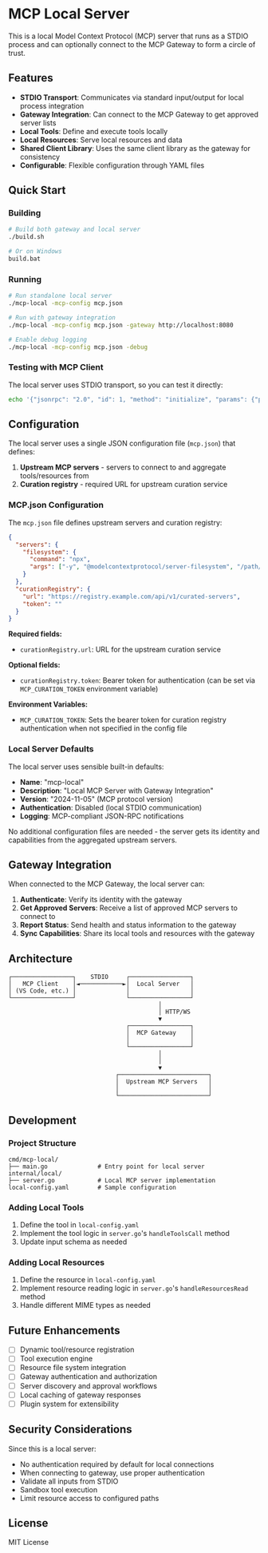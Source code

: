 # MCP Local Server

This is a local Model Context Protocol (MCP) server that runs as a STDIO process and can optionally connect to the MCP Gateway to form a circle of trust.

## Features

- **STDIO Transport**: Communicates via standard input/output for local process integration
- **Gateway Integration**: Can connect to the MCP Gateway to get approved server lists
- **Local Tools**: Define and execute tools locally
- **Local Resources**: Serve local resources and data
- **Shared Client Library**: Uses the same client library as the gateway for consistency
- **Configurable**: Flexible configuration through YAML files

## Quick Start

### Building

```bash
# Build both gateway and local server
./build.sh

# Or on Windows
build.bat
```

### Running

```bash
# Run standalone local server
./mcp-local -mcp-config mcp.json

# Run with gateway integration
./mcp-local -mcp-config mcp.json -gateway http://localhost:8080

# Enable debug logging
./mcp-local -mcp-config mcp.json -debug
```

### Testing with MCP Client

The local server uses STDIO transport, so you can test it directly:

```bash
echo '{"jsonrpc": "2.0", "id": 1, "method": "initialize", "params": {"protocolVersion": "2024-11-05", "capabilities": {}, "clientInfo": {"name": "test-client", "version": "1.0.0"}}}' | ./mcp-local
```

## Configuration

The local server uses a single JSON configuration file (`mcp.json`) that defines:

1. **Upstream MCP servers** - servers to connect to and aggregate tools/resources from
2. **Curation registry** - required URL for upstream curation service

### MCP.json Configuration

The `mcp.json` file defines upstream servers and curation registry:

```json
{
  "servers": {
    "filesystem": {
      "command": "npx",
      "args": ["-y", "@modelcontextprotocol/server-filesystem", "/path/to/directory"]
    }
  },
  "curationRegistry": {
    "url": "https://registry.example.com/api/v1/curated-servers",
    "token": ""
  }
}
```

**Required fields:**
- `curationRegistry.url`: URL for the upstream curation service

**Optional fields:**
- `curationRegistry.token`: Bearer token for authentication (can be set via `MCP_CURATION_TOKEN` environment variable)

**Environment Variables:**
- `MCP_CURATION_TOKEN`: Sets the bearer token for curation registry authentication when not specified in the config file

### Local Server Defaults

The local server uses sensible built-in defaults:

- **Name**: "mcp-local"
- **Description**: "Local MCP Server with Gateway Integration"
- **Version**: "2024-11-05" (MCP protocol version)
- **Authentication**: Disabled (local STDIO communication)
- **Logging**: MCP-compliant JSON-RPC notifications

No additional configuration files are needed - the server gets its identity and capabilities from the aggregated upstream servers.

## Gateway Integration

When connected to the MCP Gateway, the local server can:

1. **Authenticate**: Verify its identity with the gateway
2. **Get Approved Servers**: Receive a list of approved MCP servers to connect to
3. **Report Status**: Send health and status information to the gateway
4. **Sync Capabilities**: Share its local tools and resources with the gateway

## Architecture

```
┌─────────────────┐    STDIO     ┌─────────────────┐
│   MCP Client    │◄────────────►│  Local Server   │
│ (VS Code, etc.) │              │                 │
└─────────────────┘              └─────────────────┘
                                          │
                                          │ HTTP/WS
                                          ▼
                                 ┌─────────────────┐
                                 │  MCP Gateway    │
                                 │                 │
                                 └─────────────────┘
                                          │
                                          │
                                          ▼
                              ┌─────────────────────────┐
                              │  Upstream MCP Servers   │
                              │                         │
                              └─────────────────────────┘
```

## Development

### Project Structure

```
cmd/mcp-local/
├── main.go              # Entry point for local server
internal/local/
├── server.go            # Local MCP server implementation
local-config.yaml        # Sample configuration
```

### Adding Local Tools

1. Define the tool in `local-config.yaml`
2. Implement the tool logic in `server.go`'s `handleToolsCall` method
3. Update input schema as needed

### Adding Local Resources

1. Define the resource in `local-config.yaml`
2. Implement resource reading logic in `server.go`'s `handleResourcesRead` method
3. Handle different MIME types as needed

## Future Enhancements

- [ ] Dynamic tool/resource registration
- [ ] Tool execution engine
- [ ] Resource file system integration
- [ ] Gateway authentication and authorization
- [ ] Server discovery and approval workflows
- [ ] Local caching of gateway responses
- [ ] Plugin system for extensibility

## Security Considerations

Since this is a local server:

- No authentication required by default for local connections
- When connecting to gateway, use proper authentication
- Validate all inputs from STDIO
- Sandbox tool execution
- Limit resource access to configured paths

## License

MIT License
